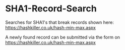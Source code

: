 # SHA1-Record-Search
Searches for SHA1's that break records shown here: https://hashkiller.co.uk/hash-min-max.aspx

A newly found record can be submitted via the form on https://hashkiller.co.uk/hash-min-max.aspx
